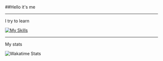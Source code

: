 ##Hello it's me

---
I try to learn

[![My Skills](https://skillicons.dev/icons?i=java&theme=light)](https://skillicons.dev)

---
My stats

![Wakatime Stats](https://github-readme-stats.vercel.app/api/wakatime?username=@Alex_mhr&theme=tokyonight&layout=compact&langs_count=10&hide_title=true)
